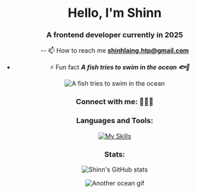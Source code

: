 <h1 align="center">Hello, I'm Shinn</h1>
<h3 align="center">A frontend developer currently in 2025</h3>

<div align="center">
  <p>
    
   -- 📫 How to reach me **<a href="mailto:shinhlaing.htp@gmail.com">shinhlaing.htp@gmail.com</a>**

  </p>
  <p>
    
   - ⚡ Fun fact ***A fish tries to swim in the ocean 🐟🐠***

  </p>
</div>

<div align="center">
  <img src="https://media.giphy.com/media/v1.Y2lkPWVjZjA1ZTQ3bjdpbnpvd2I1OWRha3M1MzRiM3o3YjdqNHBiank4bTBvazcyMms3byZlcD12MV9zdGlja2Vyc19zZWFyY2gmY3Q9cw/X6jIABEh52of0scrbA/giphy.gif" alt="A fish tries to swim in the ocean" />
</div>

<div align="center">
  <h3>Connect with me: 🪼🐳🪸</h3>
</div>

<div align="center">
  <h3>Languages and Tools:</h3>
  
  [![My Skills](https://skillicons.dev/icons?i=javascript,nodejs,express,react,nextjs,mongodb,mysql,postman,figma&theme=dark)](https://skillicons.dev)
</div>

<div align="center">
  <h3>Stats:</h3>
  
  ![Shinn's GitHub stats](https://github-readme-stats.vercel.app/api?username=shinnhlaing&show_icons=true&theme=tokyonight)
</div>

<div align="center">
  <img src="https://media.giphy.com/media/v1.Y2lkPTc5MGI3NjExcnJuYXoyeW53eXhsemtkNXhodzN0ejRtcDV1NXNodmpyempoZnVkeiZlcD12MV9naWZzX3NlYXJjaCZjdD1n/WvT88aQ6u0qH7XKhw9/giphy.gif" alt="Another ocean gif" />
</div>
